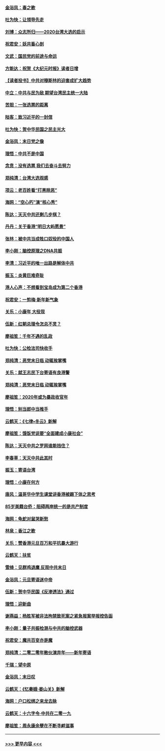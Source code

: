 #### [金浴凤：春之歌](../pages/nsc993/n11797687.md?t=01162301) 
#### [吐为快：让领导先走](../pages/nsc993/n11797512.md?t=01162301) 
#### [刘博：众志所归——2020台湾大选的启示](../pages/nsc993/n11796878.md?t=01162301) 
#### [祝君安：妖共畜心剖](../pages/nsc993/n11794273.md?t=01162301) 
#### [文武：国民党的前途与命运](../pages/nsc993/n11794198.md?t=01162301) 
#### [方能达：祝贺《大纪元时报》读者日增](../pages/nsc993/n11793807.md?t=01162301) 
#### [【读者投书】中共对穆斯林的迫害成扩大趋势](../pages/nsc993/n11791371.md?t=01162301) 
#### [中立：中共与民为敌 期望台湾民主统一大陆](../pages/nsc993/n11790392.md?t=01162301) 
#### [苦胆：一张选票的距离](../pages/nsc993/n11788914.md?t=01162301) 
#### [陆客：致习近平的一封信](../pages/nsc993/n11788867.md?t=01162301) 
#### [吐为快：贺中华民国之民主光大](../pages/nsc993/n11788618.md?t=01162301) 
#### [金浴凤：末日党之像](../pages/nsc993/n11787475.md?t=01162301) 
#### [理悟：中共不是中国](../pages/nsc993/n11787463.md?t=01162301) 
#### [念贲：没有选票  我们去奋斗去努力](../pages/nsc993/n11787398.md?t=01162301) 
#### [郑纯清：台湾大选观感](../pages/nsc993/n11786210.md?t=01162301) 
#### [项云：老百姓看“打黑除恶”](../pages/nsc993/n11785398.md?t=01162301) 
#### [海网：“空心朽”演“核心秀”](../pages/nsc993/n11783874.md?t=01162301) 
#### [陈达：天灭中共还剩几步棋？](../pages/nsc993/n11783719.md?t=01162301) 
#### [丹丹：关于香港“明日大屿愿景”](../pages/nsc993/n11783273.md?t=01162301) 
#### [张林：被中共当成牲口奴役的中国人](../pages/nsc993/n11782397.md?t=01162301) 
#### [李小刚：脑控原理之DNA共振](../pages/nsc993/n11780962.md?t=01162301) 
#### [李清：习近平的唯一出路是解体中共](../pages/nsc993/n11780866.md?t=01162301) 
#### [振玉：炎黄巨难奇耻](../pages/nsc993/n11779632.md?t=01162301) 
#### [港人心声：不想看到宝岛成为第二个香港](../pages/nsc993/n11778817.md?t=01162301) 
#### [祝君安：一剪梅‧新年新气象](../pages/nsc993/n11776340.md?t=01162301) 
#### [关乐：小康年 大役现](../pages/nsc993/n11774213.md?t=01162301) 
#### [伍新：红朝总理令怎总不灵？](../pages/nsc993/n11770813.md?t=01162301) 
#### [廖祖笙：千年不遇的乱政](../pages/nsc993/n11770373.md?t=01162301) 
#### [吐为快：公检法司快收手](../pages/nsc993/n11770359.md?t=01162301) 
#### [郑纯清：恶党末日临 动辄挨掌嘴](../pages/nsc993/n11769912.md?t=01162301) 
#### [关乐：就王志民下台寄语有良港警](../pages/nsc993/n11769903.md?t=01162301) 
#### [郑纯清：恶党末日临 动辄挨掌嘴](../pages/nsc993/n11769356.md?t=01162301) 
#### [廖祖笙：2020年或为暴政收官年](../pages/nsc993/n11768216.md?t=01162301) 
#### [理悟：别当郎中当推手](../pages/nsc993/n11768243.md?t=01162301) 
#### [云鹤天：《七律▪冬云》新解](../pages/nsc993/n11768204.md?t=01162301) 
#### [廖祖笙：饿饭党说要“全面建成小康社会”](../pages/nsc993/n11767482.md?t=01162301) 
#### [陈达：天灭中共之罗网谁能挡住？](../pages/nsc993/n11767465.md?t=01162301) 
#### [李春草：天灭中共此其时](../pages/nsc993/n11767452.md?t=01162301) 
#### [振玉：寄语台湾](../pages/nsc993/n11767432.md?t=01162301) 
#### [理悟：小康在何方](../pages/nsc993/n11767394.md?t=01162301) 
#### [唐风：温哥华中学生课堂讲香港被踢下体之思考](../pages/nsc993/n11766848.md?t=01162301) 
#### [85岁美籍台侨：阻碍两岸统一的是共产制度](../pages/nsc993/n11765043.md?t=01162301) 
#### [海网：龟蛇对鼠哭新愁](../pages/nsc993/n11764895.md?t=01162301) 
#### [林泉：香江之歌](../pages/nsc993/n11764415.md?t=01162301) 
#### [关乐：赞香港元旦百万和平抗暴大游行](../pages/nsc993/n11764382.md?t=01162301) 
#### [云鹤天：扶贫](../pages/nsc993/n11764245.md?t=01162301) 
#### [雪绮：见群鸡退鹰  反观中共末日](../pages/nsc993/n11762112.md?t=01162301) 
#### [金浴凤：元旦寄语迷中帝](../pages/nsc993/n11761788.md?t=01162301) 
#### [伍新：贺中华民国《反渗透法》通过](../pages/nsc993/n11761994.md?t=01162301) 
#### [理悟：迎新曲](../pages/nsc993/n11761152.md?t=01162301) 
#### [谢燕益：杨胜军被非法拘禁致死案之紧急报案举报控告函](../pages/nsc993/n11756134.md?t=01162301) 
#### [李小刚：量子共振检测与中共的脑控武器](../pages/nsc993/n11754518.md?t=01162301) 
#### [祝君安：魔共百变亦是魔](../pages/nsc993/n11754469.md?t=01162301) 
#### [郑纯清：二零二零年散伙演弃年——新年寄语](../pages/nsc993/n11754195.md?t=01162301) 
#### [千瑞：望中原](../pages/nsc993/n11754159.md?t=01162301) 
#### [金浴凤：末日叹](../pages/nsc993/n11752359.md?t=01162301) 
#### [云鹤天：《忆秦娥‧娄山关》新解](../pages/nsc993/n11752348.md?t=01162301) 
#### [海网：户口松绑之来龙去脉](../pages/nsc993/n11752328.md?t=01162301) 
#### [云鹤天：十六字令‧中共在二零一九](../pages/nsc993/n11752305.md?t=01162301) 
#### [廖祖笙：周永康余孽在不断寻衅滋事](../pages/nsc993/n11751013.md?t=01162301) 

----
#### [ >>> 更早内容 <<< ](../indexes/nsc993-earlier.md)
